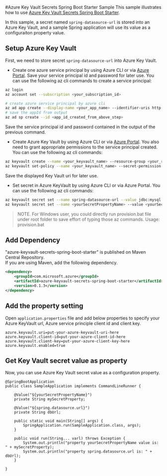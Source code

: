 #Azure Key Vault Secrets Spring Boot Starter Sample
This sample illustrates how to use [Azure Key Vault Secrets Spring Boot Starter](../azure-keyvault-secrets-spring-boot-starter/README.md).

In this sample, a secret named `spring-datasource-url` is stored into an Azure Key Vault, and a sample Spring application will use its value as a configuraiton property value.

## Setup Azure Key Vault
First, we need to store secret `spring-datasource-url` into Azure Key Vault.

- Create one azure service principal by using Azure CLI or via [Azure Portal](https://docs.microsoft.com/en-us/azure/azure-resource-manager/resource-group-create-service-principal-portal). Save your service principal id and password for later use.
You can use the following az cli commands to create a service principal:
```bash
az login
az account set --subscription <your_subscription_id>

# create azure service principal by azure cli
az ad app create --display-name <your_app_name> --identifier-uris http://test.com/test --homepage http://test.com/test
# save the appId from output
az ad sp create --id <app_id_created_from_above_step>
```
Save the service principal id and password contained in the output of the previous command.

- Create Azure Key Vault by using Azure CLI or via [Azure Portal](https://portal.azure.com). You also need to grant appropriate permissions to the service principal created.
You can use the following az cli commands:
```bash
az keyvault create --name <your_keyvault_name> --resource-group <your_resource_group> --location <location> --enabled-for-deployment true --enabled-for-disk-encryption true --enabled-for-template-deployment true --sku standard
az keyvault set-policy --name <your_keyvault_name> --secret-permission all --object-id <your_sp_id_create_in_step1>
```
Save the displayed Key Vault uri for later use.

- Set secret in Azure KeyVault by using Azure CLI or via Azure Portal. 
You can use the following az cli commands:
```bash
az keyvault secret set --name spring-datasource-url --value jdbc:mysql://localhost:3306/moviedb --vault-name <your_keyvault_name>
az keyvault secret set --name <yourSecretPropertyName> --value <yourSecretPropertyVaule> --vault-name <your_keyvault_name>
```

> NOTE. For Windows user, you could directly run provision.bat file under root folder to save effort of typing those az commands. Usage: provision.bat <location of resource group> 
 
## Add Dependency

"azure-keyvault-secrets-spring-boot-starter" is published on Maven Central Repository.  
If you are using Maven, add the following dependency.  

```xml
<dependency>
    <groupId>com.microsoft.azure</groupId>
    <artifactId>azure-keyvault-secrets-spring-boot-starter</artifactId>
    <version>0.1.3</version>
</dependency>
```

## Add the property setting
Open `application.properties` file and add below properties to specify your Azure KeyVault url, Azure service principle client id and client key.

```
azure.keyvault.uri=put-your-azure-keyvault-uri-here
azure.keyvault.client-id=put-your-azure-client-id-here
azure.keyvault.client-key=put-your-azure-client-key-here
azure.keyvault.enabled=true
```

## Get Key Vault secret value as property
Now, you can use Azure Key Vault secret value as a configuration property.

```
@SpringBootApplication
public class SampleApplication implements CommandLineRunner {

    @Value("${yourSecretPropertyName}")
    private String mySecretProperty;
    
    @Value("${spring.datasource.url}")
    private String dbUrl;

    public static void main(String[] args) {
        SpringApplication.run(SampleApplication.class, args);
    }

    public void run(String... varl) throws Exception {        
        System.out.println("property yourSecretPropertyName value is: " + mySecretProperty);
        System.out.println("property spring.datasource.url is: " + dbUrl);
    }

}
```
